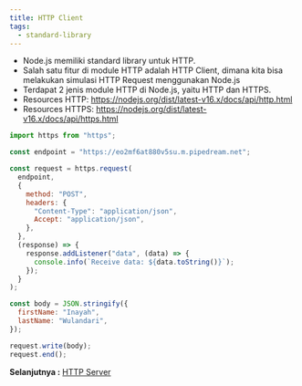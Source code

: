 ```yaml
---
title: HTTP Client
tags:
  - standard-library
---
```


- Node.js memiliki standard library untuk HTTP.
- Salah satu fitur di module HTTP adalah HTTP Client, dimana kita bisa melakukan simulasi HTTP Request menggunakan Node.js
- Terdapat 2 jenis module HTTP di Node.js, yaitu HTTP dan HTTPS.
- Resources HTTP: https://nodejs.org/dist/latest-v16.x/docs/api/http.html
- Resources HTTPS: https://nodejs.org/dist/latest-v16.x/docs/api/https.html

```js
import https from "https";

const endpoint = "https://eo2mf6at880v5su.m.pipedream.net";

const request = https.request(
  endpoint,
  {
    method: "POST",
    headers: {
      "Content-Type": "application/json",
      Accept: "application/json",
    },
  },
  (response) => {
    response.addListener("data", (data) => {
      console.info(`Receive data: ${data.toString()}`);
    });
  }
);

const body = JSON.stringify({
  firstName: "Inayah",
  lastName: "Wulandari",
});

request.write(body);
request.end();
```

**Selanjutnya :** [HTTP Server](httpserver.md)